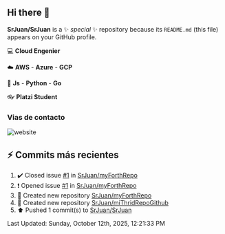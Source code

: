 ## Hi there 👋

**SrJuan/SrJuan** is a ✨ _special_ ✨ repository because its `README.md` (this file) appears on your GitHub profile.


:computer: **Cloud Engenier**

:cloud: **AWS** - **Azure** - **GCP**

:book: **Js** - **Python** - **Go**

:eyeglasses: **Platzi Student**

### Vias de contacto
![website](https://www.linkedin.com/in/juan-urriago)


## :zap: Commits más recientes
<!--RECENT_ACTIVITY:start-->
1. ✔️ Closed issue [#1](https://github.com/SrJuan/myForthRepo/issues/1) in [SrJuan/myForthRepo](https://github.com/SrJuan/myForthRepo)<br>
2. ❗️ Opened issue [#1](https://github.com/SrJuan/myForthRepo/issues/1) in [SrJuan/myForthRepo](https://github.com/SrJuan/myForthRepo)<br>
3. 📔 Created new repository [SrJuan/myForthRepo](https://github.com/SrJuan/myForthRepo)<br>
4. 📔 Created new repository [SrJuan/miThridRepoGithub](https://github.com/SrJuan/miThridRepoGithub)<br>
5. ⬆️ Pushed 1 commit(s) to [SrJuan/SrJuan](https://github.com/SrJuan/SrJuan)<br>
<!--RECENT_ACTIVITY:end-->
<!--RECENT_ACTIVITY:last_update--> 
Last Updated: Sunday, October 12th, 2025, 12:21:33 PM
<!--RECENT_ACTIVITY:last_update_end-->
